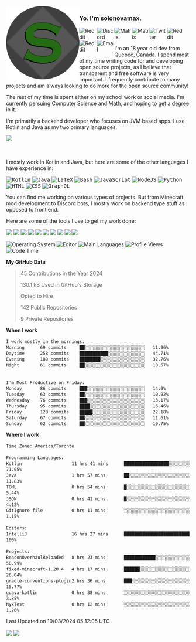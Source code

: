 <img align="left" alt="Avatar" width="200px" src="https://raw.githubusercontent.com/solonovamax/solonovamax/main/solonovamax-circle.png" />

### Yo. I'm solonovamax.

<a href="https://gitlab.com/solonovamax">
    <img align="left" alt="Reddit" width="48px" src="https://img.icons8.com/color/2x/gitlab.png">
</a>

<a href="https://discord.solonovamax.gay">
    <img align="left" alt="Discord" width="48px" src="https://img.icons8.com/color/2x/discord-logo.png">
</a>

<a href="https://matrix.to/#/@solonovamax:matrix.org?#gh-light-mode-only">
    <img align="left" alt="Matrix" width="48px" src="https://img.icons8.com/000000/material/2x/matrix-logo.png">
</a>
<a href="https://matrix.to/#/@solonovamax:matrix.org?#gh-dark-mode-only">
    <img align="left" alt="Matrix" width="48px" src="https://img.icons8.com/FFFFFF/material/2x/matrix-logo.png">
</a>

<a href="https://twitter.com/solonovamax">
    <img align="left" alt="Twitter" width="48px" src="https://img.icons8.com/color/2x/twitter.png">
</a>

<!-- <a href="https://twitch.tv/solonovamax">
    <img align="left" alt="Twitch" width="48px" src="https://img.icons8.com/color/2x/twitch.png">
</a> -->

<a href="https://reddit.com/u/solonovamax">
    <img align="left" alt="Reddit" width="48px" src="https://img.icons8.com/color/2x/reddit.png">
</a>

<a href="https://www.youtube.com/channel/UCTxCeyGu41WfEBT8mXpjHMA">
    <img align="left" alt="Reddit" width="48px" src="https://img.icons8.com/color/2x/youtube.png">
</a>

<a href="mailto:solonovamax@12oclockpoint.com">
    <img align="left" alt="Email" width="48px" src="https://img.icons8.com/fluency/2x/mail.png">
</a>

<!-- <a href="https://open.spotify.com/user/solonovamax">
    <img align="left" alt="Spotify" width="48px" src="https://img.icons8.com/color/2x/spotify.png">
</a> -->

<br/>
<br/>

I'm an 18 year old dev from Quebec, Canada.
I spend most of my time writing code for and developing open source projects, as I believe that transparent and free software is very important.
I frequently contribute to many projects and am always looking to do more for the open source community!

The rest of my time is spent either on my school work or social media. I'm currently persuing Computer Science and Math, and hoping to get a degree in it.

I'm primarily a backend developer who focuses on JVM based apps. I use Kotlin and Java as my two primary languages.


<a href="https://github.com/ryo-ma/github-profile-trophy"><img src="https://github-profile-trophy.vercel.app/?username=solonovamax&margin-w=15&row=1"/></a> 

<br/>

I mostly work in Kotlin and Java, but here are some of the other languages I have experience in:

<kbd><img height="32" alt="Kotlin" src="https://img.icons8.com/color/1x/kotlin.png"></kbd>
<kbd><img height="32" alt="Java" src="https://img.icons8.com/color/1x/java-coffee-cup-logo.png"></kbd>
<kbd><img height="32" alt="LaTeX" src="https://img.icons8.com/color/1x/latex.png"></kbd>
<kbd><img height="32" alt="Bash" src="https://img.icons8.com/color/1x/console.png"></kbd>
<kbd><img height="32" alt="JavaScript" src="https://img.icons8.com/color/1x/javascript.png"></kbd>
<kbd><img height="32" alt="NodeJS" src="https://img.icons8.com/color/1x/nodejs.png"></kbd>
<kbd><img height="32" alt="Python" src="https://img.icons8.com/color/1x/python.png"></kbd>
<kbd><img height="32" alt="HTML" src="https://img.icons8.com/color/1x/html-5.png"></kbd>
<kbd><img height="32" alt="CSS" src="https://img.icons8.com/color/1x/css3.png"></kbd>
<kbd><img height="32" alt="GraphQL" src="https://img.icons8.com/color/1x/graphql.png"></kbd>

You can find me working on various types of projects.
But from Minecraft mod development to Discord bots, I mostly work on backend type stuff as opposed to front end.

Here are some of the tools I use to get my work done:

<kbd><img height="32" src="https://img.icons8.com/color/2x/intellij-idea.png"></kbd>
<kbd><img height="32" src="https://img.icons8.com/color/2x/linux.png"></kbd>
<kbd><img height="32" src="https://img.icons8.com/fluent/2x/console.png"></kbd>
<kbd><img height="32" src="https://img.icons8.com/color/2x/open-source.png"></kbd>
<kbd><img height="32" src="https://img.icons8.com/color/2x/git.png"></kbd>
<kbd><img height="32" src="https://img.icons8.com/color/2x/docker.png"></kbd>
<kbd><img height="32" src="https://img.icons8.com/color/2x/mongodb.png"></kbd>
<kbd><img height="32" src="https://img.icons8.com/color/2x/nginx.png"></kbd>
<a href="?#gh-light-mode-only"><kbd><img height="32" src="https://img.icons8.com/metro/2x/mysql.png"></kbd></a>
<a href="?#gh-dark-mode-only"><kbd><img height="32" src="https://img.icons8.com/FFFFFF/metro/2x/mysql.png"></kbd></a>

![Operating System](https://img.shields.io/badge/OS-Arch%20Linux-informational?style=for-the-badge&logo=Arch%20Linux&logoColor=white&color=007ec6)
![Editor](https://img.shields.io/badge/Editor-IntelliJ%20Idea-informational?style=for-the-badge&logo=IntelliJ%20Idea&logoColor=white&color=007ec6)
![Main Languages](https://img.shields.io/badge/Main%20Languages-Java%20%26%20Kotlin-informational?style=for-the-badge&logo=Java&logoColor=white&color=007ec6)
![Profile Views](https://komarev.com/ghpvc/?username=solonovamax&color=blue&style=for-the-badge)
![Code Time](https://img.shields.io/endpoint?url=https://wakapi.solonovamax.gay/api/compat/shields/v1/solonovamax/interval:all_time&label=Code%20Time&style=for-the-badge&color=blue)

<!--START_SECTION:waka-->
**My GitHub Data**

> 45 Contributions in the Year 2024
> 
> 130.1 kB Used in GitHub's Storage
> 
> Opted to Hire
> 
> 142 Public Repositories
> 
> 9 Private Repositories
> 
**When I work** 

```text
I work mostly in the mornings: 
Morning      69 commits     ██░░░░░░░░░░░░░░░░░░░░░░░   11.96% 
Daytime      258 commits    ███████████░░░░░░░░░░░░░░   44.71% 
Evening      189 commits    ████████░░░░░░░░░░░░░░░░░   32.76% 
Night        61 commits     ██░░░░░░░░░░░░░░░░░░░░░░░   10.57%


I'm Most Productive on Friday: 
Monday       86 commits     ███░░░░░░░░░░░░░░░░░░░░░░   14.9% 
Tuesday      63 commits     ██░░░░░░░░░░░░░░░░░░░░░░░   10.92% 
Wednesday    76 commits     ███░░░░░░░░░░░░░░░░░░░░░░   13.17% 
Thursday     95 commits     ████░░░░░░░░░░░░░░░░░░░░░   16.46% 
Friday       128 commits    █████░░░░░░░░░░░░░░░░░░░░   22.18% 
Saturday     67 commits     ██░░░░░░░░░░░░░░░░░░░░░░░   11.61% 
Sunday       62 commits     ██░░░░░░░░░░░░░░░░░░░░░░░   10.75%

```


**Where I work** 

```text
Time Zone: America/Toronto

Programming Languages: 
Kotlin                   11 hrs 41 mins      █████████████████░░░░░░░░   71.05% 
Java                     1 hrs 57 mins       ██░░░░░░░░░░░░░░░░░░░░░░░   11.83% 
TOML                     0 hrs 54 mins       █░░░░░░░░░░░░░░░░░░░░░░░░   5.44% 
JSON                     0 hrs 41 mins       █░░░░░░░░░░░░░░░░░░░░░░░░   4.12% 
GitIgnore file           0 hrs 11 mins       ░░░░░░░░░░░░░░░░░░░░░░░░░   1.15%

Editors: 
IntelliJ                 16 hrs 27 mins      █████████████████████████   100%

Projects: 
BeaconOverhaulReloaded   8 hrs 23 mins       ████████████░░░░░░░░░░░░░   50.99% 
fixed-minecraft-1.20.4   4 hrs 17 mins       ██████░░░░░░░░░░░░░░░░░░░   26.04% 
gradle-conventions-plugin2 hrs 36 mins       ███░░░░░░░░░░░░░░░░░░░░░░   15.77% 
guava-kotlin             0 hrs 38 mins       ░░░░░░░░░░░░░░░░░░░░░░░░░   3.85% 
NyxTest                  0 hrs 12 mins       ░░░░░░░░░░░░░░░░░░░░░░░░░   1.26%

```


 Last Updated on 10/03/2024 05:12:05 UTC
<!--END_SECTION:waka-->

<div style="white-space:nowrap;width:100%;position: relative;display: inline-block">
<img align="center" src="https://github-readme-stats.vercel.app/api?username=solonovamax&custom_title=solonovamax%27s%20Github%20Stats&langs_count=5&include_all_commits=true&count_private=true&show_icons=true&theme=github_dark"/>
<img align="center" src="https://github-readme-stats.vercel.app/api/wakatime?api_domain=wakapi.dev&username=solonovamax&range=last_30_days&custom_title=solonovamax%27s+Primary+Languages+%28Last+Month%29&langs_count=10&show_icons=true&theme=github_dark"/>
</div>
